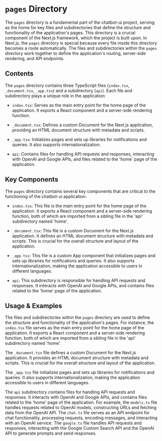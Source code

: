 
# `pages` Directory

The `pages` directory is a fundamental part of the chatbot-ui project, serving as the home for key files and subdirectories that define the structure and functionality of the application's pages. This directory is a crucial component of the Next.js framework, which the project is built upon. In Next.js, the `pages` directory is special because every file inside this directory becomes a route automatically. The files and subdirectories within the `pages` directory work together to define the application's routing, server-side rendering, and API endpoints.

## Contents

The `pages` directory contains three TypeScript files (`index.tsx`, `_document.tsx`, `_app.tsx`) and a subdirectory (`api`). Each file and subdirectory plays a unique role in the application:

- `index.tsx`: Serves as the main entry point for the home page of the application. It exports a React component and a server-side rendering function.

- `_document.tsx`: Defines a custom Document for the Next.js application, providing an HTML document structure with metadata and scripts.

- `_app.tsx`: Initializes pages and sets up libraries for notifications and queries. It also supports internationalization.

- `api`: Contains files for handling API requests and responses, interacting with OpenAI and Google APIs, and files related to the 'home' page of the application.

## Key Components

The `pages` directory contains several key components that are critical to the functioning of the chatbot-ui application:

- `index.tsx`: This file is the main entry point for the home page of the application. It exports a React component and a server-side rendering function, both of which are imported from a sibling file in the 'api' subdirectory named 'home'.

- `_document.tsx`: This file is a custom Document for the Next.js application. It defines an HTML document structure with metadata and scripts. This is crucial for the overall structure and layout of the application.

- `_app.tsx`: This file is a custom App component that initializes pages and sets up libraries for notifications and queries. It also supports internationalization, making the application accessible to users in different languages.

- `api`: This subdirectory is responsible for handling API requests and responses. It interacts with OpenAI and Google APIs, and contains files related to the 'home' page of the application.

## Usage & Examples

The files and subdirectories within the `pages` directory are used to define the structure and functionality of the application's pages. For instance, the `index.tsx` file serves as the main entry point for the home page of the application. It exports a React component and a server-side rendering function, both of which are imported from a sibling file in the 'api' subdirectory named 'home'.

The `_document.tsx` file defines a custom Document for the Next.js application. It provides an HTML document structure with metadata and scripts. This is crucial for the overall structure and layout of the application.

The `_app.tsx` file initializes pages and sets up libraries for notifications and queries. It also supports internationalization, making the application accessible to users in different languages.

The `api` subdirectory contains files for handling API requests and responses. It interacts with OpenAI and Google APIs, and contains files related to the 'home' page of the application. For example, the `models.ts` file handles requests related to OpenAI models, constructing URLs and fetching data from the OpenAI API. The `chat.ts` file serves as an API endpoint for chat functionality, processing requests, encoding messages, and interacting with an OpenAI service. The `google.ts` file handles API requests and responses, interacting with the Google Custom Search API and the OpenAI API to generate prompts and send responses.
